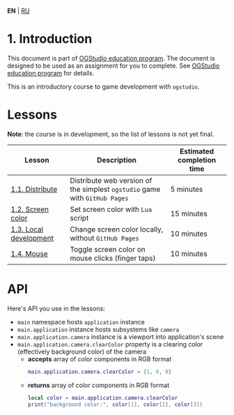 
**EN** | [RU][ru]

# 1. Introduction

This document is part of [OGStudio education program][education]. 
The document is designed to be used as an assignment for you to complete.
See [OGStudio education program][education] for details.

This is an introductory course to game development with `ogstudio`.

# Lessons

**Note**: the course is in development, so the list of lessons is not yet final.

| Lesson | Description | Estimated completion time |
|-|-|-|
| [1.1. Distribute][1.1.Distribute] | Distribute web version of the simplest `ogstudio` game with `GitHub Pages` | 5 minutes |
| [1.2. Screen color][1.2.ScreenColor] | Set screen color with `Lua` script | 15 minutes |
| [1.3. Local development][1.3.LocalDev] | Change screen color locally, without `GitHub Pages` | 10 minutes |
| [1.4. Mouse][1.4.Mouse] | Toggle screen color on mouse clicks (finger taps) | 10 minutes |

# API

Here's API you use in the lessons:

* `main` namespace hosts `application` instance
* `main.application` instance hosts subsystems like `camera`
* `main.application.camera` instance is a viewport into application's scene
* `main.application.camera.clearColor` property is a clearing color (effectively background color) of the camera
    * **accepts** array of color components in RGB format
        ```lua
        main.application.camera.clearColor = {1, 0, 0}
        ```
    * **returns** array of color components in RGB format
        ```lua
        local color = main.application.camera.clearColor
        print("background color:", color[1], color[2], color[3])
        ```

[ru]: README-ru.md

[education]: http://opengamestudio.org/pages/education.html
[1.1.Distribute]: lessons/1.1.Distribute/README.md
[1.2.ScreenColor]: lessons/1.2.ScreenColor/README.md
[1.3.LocalDev]: lessons/1.3.LocalDev/README.md
[1.4.Mouse]: lessons/1.4.Mouse/README.md

